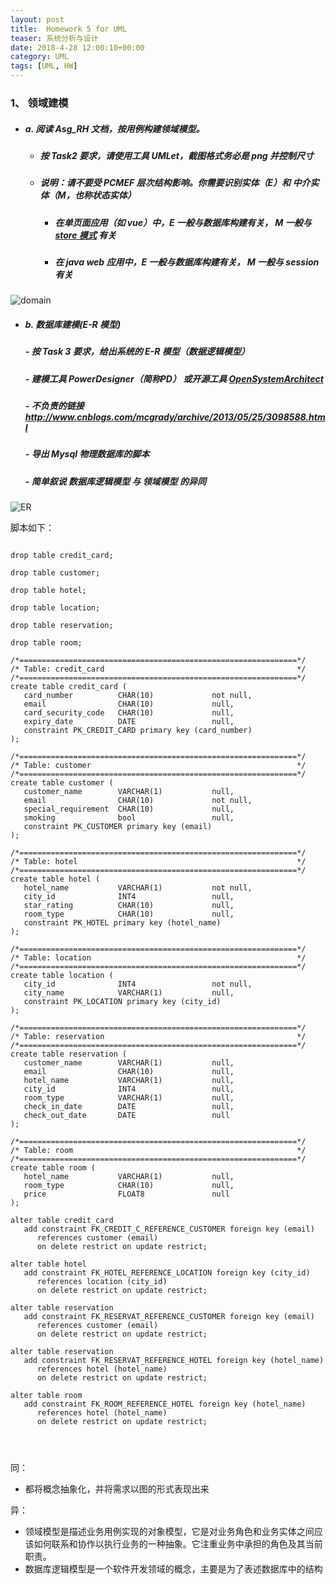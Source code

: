 ```yaml
---
layout: post
title:  Homework 5 for UML
teaser: 系统分析与设计
date: 2018-4-28 12:00:10+00:00
category: UML
tags: [UML, HW]
---
```


### 1、 领域建模

- ##### a. 阅读 Asg_RH 文档，按用例构建领域模型。

  - ##### 按 Task2 要求，请使用工具 UMLet，截图格式务必是 png 并控制尺寸

  - ##### 说明：请不要受 PCMEF 层次结构影响。你需要识别实体（E）和 中介实体（M，也称状态实体）

    - ##### 在单页面应用（如 vue）中，E 一般与数据库构建有关， M 一般与 [store 模式](https://cn.vuejs.org/v2/guide/state-management.html) 有关

    - ##### 在 java web 应用中，E 一般与数据库构建有关， M 一般与 session 有关





![domain](..\i\domain.png)







- ##### b. 数据库建模(E-R 模型)

  ##### \- 按 Task 3 要求，给出系统的 E-R 模型（数据逻辑模型）

  ##### \- 建模工具 PowerDesigner（简称PD） 或开源工具 [OpenSystemArchitect](http://www.codebydesign.com/)

  ##### \- 不负责的链接 <http://www.cnblogs.com/mcgrady/archive/2013/05/25/3098588.html>

  ##### \- 导出 Mysql 物理数据库的脚本

  ##### \- 简单叙说 数据库逻辑模型 与 领域模型 的异同



![ER](..\i\ER.png)





脚本如下：

```

drop table credit_card;

drop table customer;

drop table hotel;

drop table location;

drop table reservation;

drop table room;

/*==============================================================*/
/* Table: credit_card                                           */
/*==============================================================*/
create table credit_card (
   card_number          CHAR(10)             not null,
   email                CHAR(10)             null,
   card_security_code   CHAR(10)             null,
   expiry_date          DATE                 null,
   constraint PK_CREDIT_CARD primary key (card_number)
);

/*==============================================================*/
/* Table: customer                                              */
/*==============================================================*/
create table customer (
   customer_name        VARCHAR(1)           null,
   email                CHAR(10)             not null,
   special_requirement  CHAR(10)             null,
   smoking              bool                 null,
   constraint PK_CUSTOMER primary key (email)
);

/*==============================================================*/
/* Table: hotel                                                 */
/*==============================================================*/
create table hotel (
   hotel_name           VARCHAR(1)           not null,
   city_id              INT4                 null,
   star_rating          CHAR(10)             null,
   room_type            CHAR(10)             null,
   constraint PK_HOTEL primary key (hotel_name)
);

/*==============================================================*/
/* Table: location                                              */
/*==============================================================*/
create table location (
   city_id              INT4                 not null,
   city_name            VARCHAR(1)           null,
   constraint PK_LOCATION primary key (city_id)
);

/*==============================================================*/
/* Table: reservation                                           */
/*==============================================================*/
create table reservation (
   customer_name        VARCHAR(1)           null,
   email                CHAR(10)             null,
   hotel_name           VARCHAR(1)           null,
   city_id              INT4                 null,
   room_type            VARCHAR(1)           null,
   check_in_date        DATE                 null,
   check_out_date       DATE                 null
);

/*==============================================================*/
/* Table: room                                                  */
/*==============================================================*/
create table room (
   hotel_name           VARCHAR(1)           null,
   room_type            CHAR(10)             null,
   price                FLOAT8               null
);

alter table credit_card
   add constraint FK_CREDIT_C_REFERENCE_CUSTOMER foreign key (email)
      references customer (email)
      on delete restrict on update restrict;

alter table hotel
   add constraint FK_HOTEL_REFERENCE_LOCATION foreign key (city_id)
      references location (city_id)
      on delete restrict on update restrict;

alter table reservation
   add constraint FK_RESERVAT_REFERENCE_CUSTOMER foreign key (email)
      references customer (email)
      on delete restrict on update restrict;

alter table reservation
   add constraint FK_RESERVAT_REFERENCE_HOTEL foreign key (hotel_name)
      references hotel (hotel_name)
      on delete restrict on update restrict;

alter table room
   add constraint FK_ROOM_REFERENCE_HOTEL foreign key (hotel_name)
      references hotel (hotel_name)
      on delete restrict on update restrict;




```



同：

- 都将概念抽象化，并将需求以图的形式表现出来

异：

- 领域模型是描述业务用例实现的对象模型，它是对业务角色和业务实体之间应该如何联系和协作以执行业务的一种抽象。它注重业务中承担的角色及其当前职责。
- 数据库逻辑模型是一个软件开发领域的概念，主要是为了表述数据库中的结构